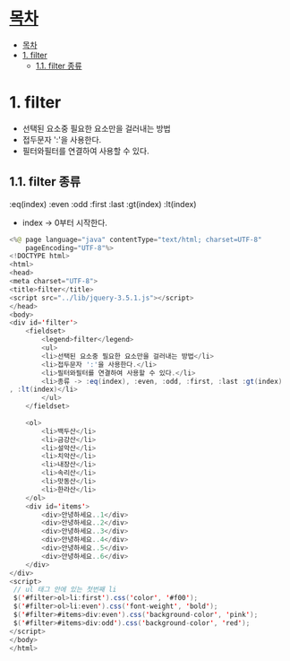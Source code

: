 # [목차](#목차)
- [목차](#목차)
- [1. filter](#1-filter)
	- [1.1. filter 종류](#11-filter-종류)


# 1. filter

- 선택된 요소중 필요한 요소만을 걸러내는 방법
- 접두문자 ':'을 사용한다.
- 필터와필터를 연결하여 사용할 수 있다.

## 1.1. filter 종류
:eq(index) 
:even 
:odd 
:first 
:last
:gt(index)
:lt(index)

- index -> 0부터 시작한다.


```java
<%@ page language="java" contentType="text/html; charset=UTF-8"
    pageEncoding="UTF-8"%>
<!DOCTYPE html>
<html>
<head>
<meta charset="UTF-8">
<title>filter</title>
<script src="../lib/jquery-3.5.1.js"></script>
</head>
<body>
<div id='filter'>
	<fieldset>
		<legend>filter</legend>
		<ul>
		<li>선택된 요소중 필요한 요소만을 걸러내는 방법</li>
		<li>접두문자 ':'을 사용한다.</li>
		<li>필터와필터를 연결하여 사용할 수 있다.</li>
		<li>종류 -> :eq(index), :even, :odd, :first, :last :gt(index)
, :lt(index)</li>
		</ul>
	</fieldset>
	
	<ol>
		<li>백두산</li>
		<li>금강산</li>
		<li>설악산</li>
		<li>치악산</li>
		<li>내장산</li>
		<li>속리산</li>
		<li>맛동산</li>
		<li>한라산</li>
	</ol>
	<div id='items'>
		<div>안녕하세요..1</div>
		<div>안녕하세요..2</div>
		<div>안녕하세요..3</div>
		<div>안녕하세요..4</div>
		<div>안녕하세요..5</div>
		<div>안녕하세요..6</div> 
	</div>
</div>
<script>
 // ul 태그 안에 있는 첫번째 li 
 $('#filter>ol>li:first').css('color', '#f00');
 $('#filter>ol>li:even').css('font-weight', 'bold');
 $('#filter>#items>div:even').css('background-color', 'pink');
 $('#filter>#items>div:odd').css('background-color', 'red');
</script>
</body>
</html>
```
